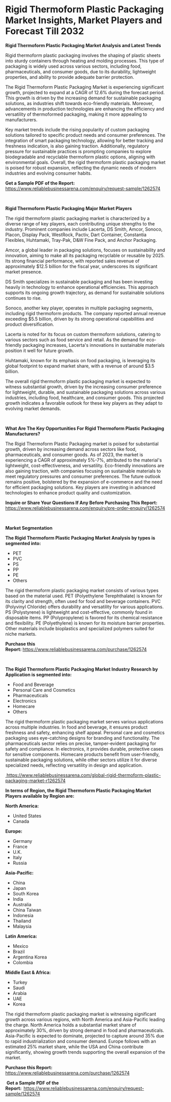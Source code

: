 <p><h1>Rigid Thermoform Plastic Packaging Market Insights, Market Players and Forecast Till 2032</h1></p><p><strong>Rigid Thermoform Plastic Packaging Market Analysis and Latest Trends</strong></p>
<p><p>Rigid thermoform plastic packaging involves the shaping of plastic sheets into sturdy containers through heating and molding processes. This type of packaging is widely used across various sectors, including food, pharmaceuticals, and consumer goods, due to its durability, lightweight properties, and ability to provide adequate barrier protection.</p><p>The Rigid Thermoform Plastic Packaging Market is experiencing significant growth, projected to expand at a CAGR of 12.6% during the forecast period. This growth is driven by the increasing demand for sustainable packaging solutions, as industries shift towards eco-friendly materials. Moreover, advancements in production technologies are enhancing the efficiency and versatility of thermoformed packaging, making it more appealing to manufacturers.</p><p>Key market trends include the rising popularity of custom packaging solutions tailored to specific product needs and consumer preferences. The integration of smart packaging technology, allowing for better tracking and freshness indication, is also gaining traction. Additionally, regulatory pressure for sustainable practices is prompting companies to explore biodegradable and recyclable thermoform plastic options, aligning with environmental goals. Overall, the rigid thermoform plastic packaging market is poised for robust expansion, reflecting the dynamic needs of modern industries and evolving consumer habits.</p></p>
<p><strong>Get a Sample PDF of the Report:&nbsp;</strong> <a href="https://www.reliablebusinessarena.com/enquiry/request-sample/1262574?utm_campaign=2532&utm_medium=2&utm_source=Github&utm_content=ia&utm_term=19042025&utm_id=rigid-thermoform-plastic-packaging">https://www.reliablebusinessarena.com/enquiry/request-sample/1262574</a></p>
<p>&nbsp;</p>
<p><strong>Rigid Thermoform Plastic Packaging Major Market Players</strong></p>
<p><p>The rigid thermoform plastic packaging market is characterized by a diverse range of key players, each contributing unique strengths to the industry. Prominent companies include Lacerta, DS Smith, Amcor, Sonoco, Placon, Display Pack, WestRock, Pactiv, Dart Container, Constantia Flexibles, Huhtamaki, Tray-Pak, D&W Fine Pack, and Anchor Packaging.</p><p>Amcor, a global leader in packaging solutions, focuses on sustainability and innovation, aiming to make all its packaging recyclable or reusable by 2025. Its strong financial performance, with reported sales revenue of approximately $12.5 billion for the fiscal year, underscores its significant market presence. </p><p>DS Smith specializes in sustainable packaging and has been investing heavily in technology to enhance operational efficiencies. This approach supports its ongoing growth trajectory, as demand for sustainable solutions continues to rise.</p><p>Sonoco, another key player, operates in multiple packaging segments, including rigid thermoform products. The company reported annual revenue exceeding $5.5 billion, driven by its strong operational capabilities and product diversification.</p><p>Lacerta is noted for its focus on custom thermoform solutions, catering to various sectors such as food service and retail. As the demand for eco-friendly packaging increases, Lacerta's innovations in sustainable materials position it well for future growth.</p><p>Huhtamaki, known for its emphasis on food packaging, is leveraging its global footprint to expand market share, with a revenue of around $3.5 billion. </p><p>The overall rigid thermoform plastic packaging market is expected to witness substantial growth, driven by the increasing consumer preference for lightweight, durable, and sustainable packaging solutions across various industries, including food, healthcare, and consumer goods. This projected growth indicates a favorable outlook for these key players as they adapt to evolving market demands.</p></p>
<p>&nbsp;</p>
<p><strong>What Are The Key Opportunities For Rigid Thermoform Plastic Packaging Manufacturers?</strong></p>
<p><p>The Rigid Thermoform Plastic Packaging market is poised for substantial growth, driven by increasing demand across sectors like food, pharmaceuticals, and consumer goods. As of 2023, the market is experiencing a CAGR of approximately 5%-7%, attributed to the material's lightweight, cost-effectiveness, and versatility. Eco-friendly innovations are also gaining traction, with companies focusing on sustainable materials to meet regulatory pressures and consumer preferences. The future outlook remains positive, bolstered by the expansion of e-commerce and the need for efficient packaging solutions. Key players are investing in advanced technologies to enhance product quality and customization.</p></p>
<p><strong>Inquire or Share Your Questions If Any Before Purchasing This Report:</strong> <a href="https://www.reliablebusinessarena.com/enquiry/pre-order-enquiry/1262574?utm_campaign=2532&utm_medium=2&utm_source=Github&utm_content=ia&utm_term=19042025&utm_id=rigid-thermoform-plastic-packaging">https://www.reliablebusinessarena.com/enquiry/pre-order-enquiry/1262574</a></p>
<p>&nbsp;</p>
<p><strong>Market Segmentation</strong></p>
<p><strong>The Rigid Thermoform Plastic Packaging Market Analysis by types is segmented into:</strong></p>
<p><ul><li>PET</li><li>PVC</li><li>PS</li><li>PP</li><li>PE</li><li>Others</li></ul></p>
<p><p>The rigid thermoform plastic packaging market consists of various types based on the material used. PET (Polyethylene Terephthalate) is known for its clarity and strength, often used for food and beverage containers. PVC (Polyvinyl Chloride) offers durability and versatility for various applications. PS (Polystyrene) is lightweight and cost-effective, commonly found in disposable items. PP (Polypropylene) is favored for its chemical resistance and flexibility. PE (Polyethylene) is known for its moisture barrier properties. Other materials include bioplastics and specialized polymers suited for niche markets.</p></p>
<p><strong>Purchase this Report:&nbsp;</strong><a href="https://www.reliablebusinessarena.com/purchase/1262574?utm_campaign=2532&utm_medium=2&utm_source=Github&utm_content=ia&utm_term=19042025&utm_id=rigid-thermoform-plastic-packaging">https://www.reliablebusinessarena.com/purchase/1262574</a></p>
<p>&nbsp;</p>
<p><strong>The Rigid Thermoform Plastic Packaging Market Industry Research by Application is segmented into:</strong></p>
<p><ul><li>Food and Beverage</li><li>Personal Care and Cosmetics</li><li>Pharmaceuticals</li><li>Electronics</li><li>Homecare</li><li>Others</li></ul></p>
<p><p>The rigid thermoform plastic packaging market serves various applications across multiple industries. In food and beverage, it ensures product freshness and safety, enhancing shelf appeal. Personal care and cosmetics packaging uses eye-catching designs for branding and functionality. The pharmaceuticals sector relies on precise, tamper-evident packaging for safety and compliance. In electronics, it provides durable, protective cases for sensitive components. Homecare products benefit from user-friendly, sustainable packaging solutions, while other sectors utilize it for diverse specialized needs, reflecting versatility in design and application.</p></p>
<p><a href="https://www.reliablebusinessarena.com/global-rigid-thermoform-plastic-packaging-market-r1262574?utm_campaign=2532&utm_medium=2&utm_source=Github&utm_content=ia&utm_term=19042025&utm_id=rigid-thermoform-plastic-packaging">&nbsp;https://www.reliablebusinessarena.com/global-rigid-thermoform-plastic-packaging-market-r1262574</a></p>
<p><strong>In terms of Region, the Rigid Thermoform Plastic Packaging Market Players available by Region are:</strong></p>
<p>
    <p> <strong> North America: </strong>
        <ul>
            <li>United States</li>
            <li>Canada</li>
        </ul>
        </p> 
    <p> <strong> Europe: </strong>
        <ul>
            <li>Germany</li>
            <li>France</li>
            <li>U.K.</li>
            <li>Italy</li>
            <li>Russia</li>
        </ul>
        </p> 
    <p> <strong> Asia-Pacific: </strong>
        <ul>
            <li>China</li>
            <li>Japan</li>
            <li>South Korea</li>
            <li>India</li>
            <li>Australia</li>
            <li>China Taiwan</li>
            <li>Indonesia</li>
            <li>Thailand</li>
            <li>Malaysia</li>
        </ul>
        </p> 
    <p> <strong> Latin America: </strong>
        <ul>
            <li>Mexico</li>
            <li>Brazil</li>
            <li>Argentina Korea</li>
            <li>Colombia</li>
        </ul>
        </p> 
    <p> <strong> Middle East & Africa: </strong>
        <ul>
            <li>Turkey</li>
            <li>Saudi</li>
            <li>Arabia</li>
            <li>UAE</li>
            <li>Korea</li>
        </ul>
    </p>
    </p>
<p><p>The rigid thermoform plastic packaging market is witnessing significant growth across various regions, with North America and Asia-Pacific leading the charge. North America holds a substantial market share of approximately 30%, driven by strong demand in food and pharmaceuticals. Asia-Pacific is expected to dominate, projected to capture around 35% due to rapid industrialization and consumer demand. Europe follows with an estimated 25% market share, while the USA and China contribute significantly, showing growth trends supporting the overall expansion of the market.</p></p>
<p><strong>Purchase this Report: </strong><a href="https://www.reliablebusinessarena.com/purchase/1262574?utm_campaign=2532&utm_medium=2&utm_source=Github&utm_content=ia&utm_term=19042025&utm_id=rigid-thermoform-plastic-packaging">https://www.reliablebusinessarena.com/purchase/1262574</a></p>
<p>&nbsp;<strong>Get a Sample PDF of the Report:&nbsp;&nbsp;</strong><a href="https://www.reliablebusinessarena.com/enquiry/request-sample/1262574?utm_campaign=2532&utm_medium=2&utm_source=Github&utm_content=ia&utm_term=19042025&utm_id=rigid-thermoform-plastic-packaging">https://www.reliablebusinessarena.com/enquiry/request-sample/1262574</a></p>
<p><strong></strong></p>
<p><p></p><p></p><p></p></p>